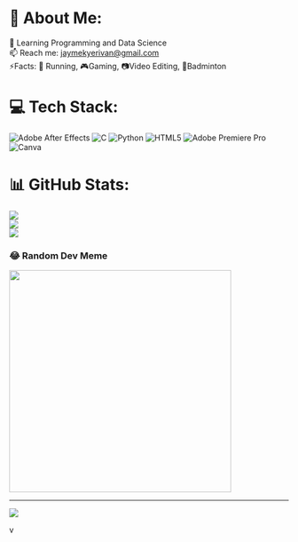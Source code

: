# 💫 About Me:
🌱 Learning Programming and Data Science<br>📫 Reach me: jaymekyerivan@gmail.com<br>⚡Facts:  🏃 Running, 🎮Gaming, 📷Video Editing, 🏸Badminton<br>


# 💻 Tech Stack:
![Adobe After Effects](https://img.shields.io/badge/Adobe%20After%20Effects-9999FF.svg?style=for-the-badge&logo=Adobe%20After%20Effects&logoColor=white) ![C](https://img.shields.io/badge/c-%2300599C.svg?style=for-the-badge&logo=c&logoColor=white) ![Python](https://img.shields.io/badge/python-3670A0?style=for-the-badge&logo=python&logoColor=ffdd54) ![HTML5](https://img.shields.io/badge/html5-%23E34F26.svg?style=for-the-badge&logo=html5&logoColor=white) ![Adobe Premiere Pro](https://img.shields.io/badge/Adobe%20Premiere%20Pro-9999FF.svg?style=for-the-badge&logo=Adobe%20Premiere%20Pro&logoColor=white) ![Canva](https://img.shields.io/badge/Canva-%2300C4CC.svg?style=for-the-badge&logo=Canva&logoColor=white)
# 📊 GitHub Stats:
![](https://github-readme-stats.vercel.app/api?username=OppenJayme&theme=dark&hide_border=false&include_all_commits=false&count_private=false)<br/>
![](https://github-readme-streak-stats.herokuapp.com/?user=OppenJayme&theme=dark&hide_border=false)<br/>
![](https://github-readme-stats.vercel.app/api/top-langs/?username=OppenJayme&theme=dark&hide_border=false&include_all_commits=false&count_private=false&layout=compact)

### 😂 Random Dev Meme
<img src='https://randommeme-five.vercel.app/' style="height: 400px;"/>

---
[![](https://visitcount.itsvg.in/api?id=OppenJayme&icon=0&color=0)](https://visitcount.itsvg.in)

<!-- Proudly created with GPRM ( https://gprm.itsvg.in ) -->v
